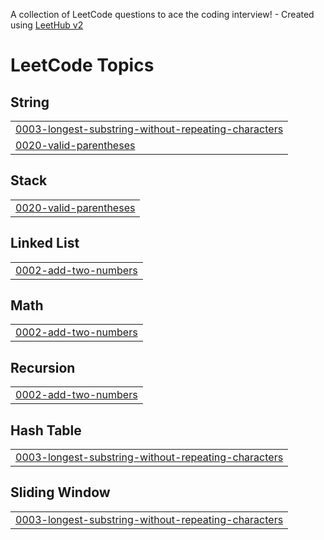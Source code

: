 A collection of LeetCode questions to ace the coding interview! - Created using [LeetHub v2](https://github.com/arunbhardwaj/LeetHub-2.0)
<!---LeetCode Topics Start-->
# LeetCode Topics
## String
|  |
| ------- |
| [0003-longest-substring-without-repeating-characters](https://github.com/amanraj953426/leetcode-practice/tree/master/0003-longest-substring-without-repeating-characters) |
| [0020-valid-parentheses](https://github.com/amanraj953426/leetcode-practice/tree/master/0020-valid-parentheses) |
## Stack
|  |
| ------- |
| [0020-valid-parentheses](https://github.com/amanraj953426/leetcode-practice/tree/master/0020-valid-parentheses) |
## Linked List
|  |
| ------- |
| [0002-add-two-numbers](https://github.com/amanraj953426/leetcode-practice/tree/master/0002-add-two-numbers) |
## Math
|  |
| ------- |
| [0002-add-two-numbers](https://github.com/amanraj953426/leetcode-practice/tree/master/0002-add-two-numbers) |
## Recursion
|  |
| ------- |
| [0002-add-two-numbers](https://github.com/amanraj953426/leetcode-practice/tree/master/0002-add-two-numbers) |
## Hash Table
|  |
| ------- |
| [0003-longest-substring-without-repeating-characters](https://github.com/amanraj953426/leetcode-practice/tree/master/0003-longest-substring-without-repeating-characters) |
## Sliding Window
|  |
| ------- |
| [0003-longest-substring-without-repeating-characters](https://github.com/amanraj953426/leetcode-practice/tree/master/0003-longest-substring-without-repeating-characters) |
<!---LeetCode Topics End-->